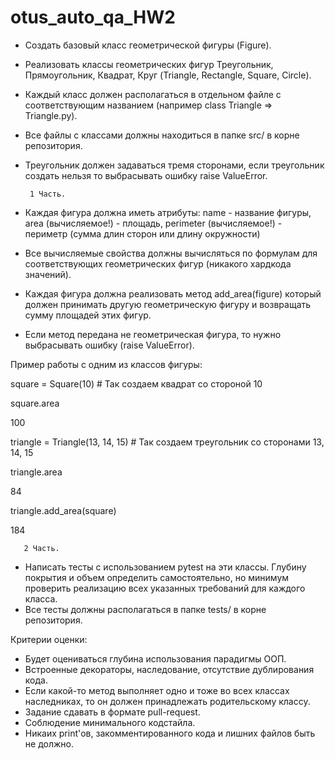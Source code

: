 # otus_auto_qa_HW2

- Создать базовый класс геометрической фигуры (Figure).
- Реализовать классы геометрических фигур Треугольник, Прямоугольник, Квадрат, Круг (Triangle, Rectangle, Square, Circle).
- Каждый класс должен располагаться в отдельном файле с соответствующим названием (например class Triangle => Triangle.py).
- Все файлы с классами должны находиться в папке src/ в корне репозитория.
- Треугольник должен задаваться тремя сторонами, если треугольник создать нельзя то выбрасывать ошибку raise ValueError.

       1 Часть.
- Каждая фигура должна иметь атрибуты:
    name - название фигуры,
    area (вычисляемое!) - площадь,
    perimeter (вычисляемое!) - периметр (сумма длин сторон или длину окружности)
- Все вычисляемые свойства должны вычисляться по формулам для соответствующих геометрических фигур (никакого хардкода значений).
- Каждая фигура должна реализовать метод add_area(figure) который должен принимать другую геометрическую фигуру и возвращать сумму площадей этих фигур.
- Если метод передана не геометрическая фигура, то нужно выбрасывать ошибку (raise ValueError).

Пример работы с одним из классов фигуры:

square = Square(10) # Так создаем квадрат со стороной 10

square.area

100

triangle = Triangle(13, 14, 15) # Так создаем треугольник со сторонами 13, 14, 15

triangle.area

84

triangle.add_area(square)

184

       2 Часть.
- Написать тесты с использованием pytest на эти классы.
    Глубину покрытия и объем определить самостоятельно, но минимум проверить реализацию всех указанных требований для каждого класса.
- Все тесты должны располагаться в папке tests/ в корне репозитория.


Критерии оценки:
- Будет оцениваться глубина использования парадигмы ООП.
- Встроенные декораторы, наследование, отсутствие дублирования кода.
- Если какой-то метод выполняет одно и тоже во всех классах наследниках, то он должен принадлежать родительскому классу.
- Задание сдавать в формате pull-request.
- Соблюдение минимального кодстайла.
- Никаих print'ов, закомментированного кода и лишних файлов быть не должно.
